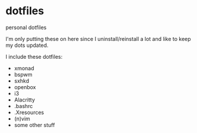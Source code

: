 # dotfiles
personal dotfiles

I'm only putting these on here since I uninstall/reinstall a lot and like to keep my dots updated.

I include these dotfiles:

- xmonad
- bspwm
- sxhkd
- openbox
- i3
- Alacritty
- .bashrc 
- .Xresources
- (n)vim
- some other stuff


